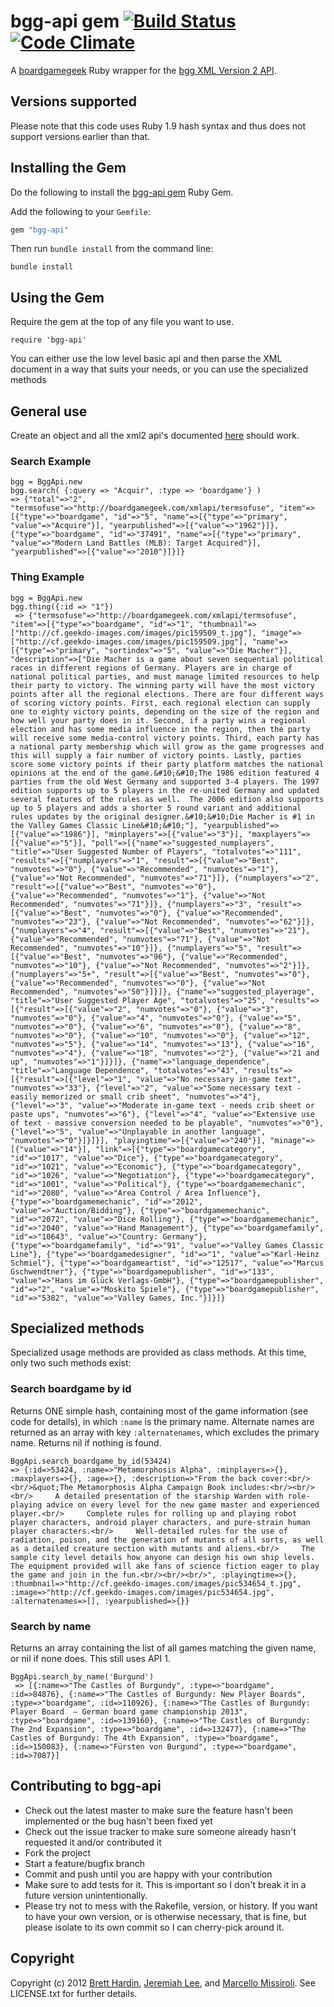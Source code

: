 bgg-api gem [![Build Status](https://travis-ci.org/bhardin/bgg-api.png?branch=master)](https://travis-ci.org/bhardin/bgg-api) [![Code Climate](https://codeclimate.com/github/bhardin/bgg-api.png)](https://codeclimate.com/github/bhardin/bgg-api)
===========

A [boardgamegeek](http://boardgamegeek.com) Ruby wrapper for the [bgg XML Version 2 API](http://boardgamegeek.com/wiki/page/BGG_XML_API2).

## Versions supported

Please note that this code uses Ruby 1.9 hash syntax and thus does not
support versions earlier than that.

## Installing the Gem
Do the following to install the  [bgg-api gem](http://rubygems.org/gems/bgg-api) Ruby Gem.

Add the following to your `Gemfile`:

```ruby
gem "bgg-api"
```

Then run `bundle install` from the command line:

    bundle install

## Using the Gem

Require the gem at the top of any file you want to use.

    require 'bgg-api'

You can either use the low level basic api and then parse the XML document in a way that suits your needs,
or you can use the specialized methods

## General use

Create an object and all the xml2 api's documented [here](http://boardgamegeek.com/wiki/page/BGG_XML_API2) should work.

### Search Example

    bgg = BggApi.new
    bgg.search( {:query => "Acquir", :type => 'boardgame'} )
    => {"total"=>"2", "termsofuse"=>"http://boardgamegeek.com/xmlapi/termsofuse", "item"=>[{"type"=>"boardgame", "id"=>"5", "name"=>[{"type"=>"primary", "value"=>"Acquire"}], "yearpublished"=>[{"value"=>"1962"}]}, {"type"=>"boardgame", "id"=>"37491", "name"=>[{"type"=>"primary", "value"=>"Modern Land Battles (MLB): Target Acquired"}], "yearpublished"=>[{"value"=>"2010"}]}]}

### Thing Example

    bgg = BggApi.new
    bgg.thing({:id => "1"})
     => {"termsofuse"=>"http://boardgamegeek.com/xmlapi/termsofuse", "item"=>[{"type"=>"boardgame", "id"=>"1", "thumbnail"=>["http://cf.geekdo-images.com/images/pic159509_t.jpg"], "image"=>["http://cf.geekdo-images.com/images/pic159509.jpg"], "name"=>[{"type"=>"primary", "sortindex"=>"5", "value"=>"Die Macher"}], "description"=>["Die Macher is a game about seven sequential political races in different regions of Germany. Players are in charge of national political parties, and must manage limited resources to help their party to victory. The winning party will have the most victory points after all the regional elections. There are four different ways of scoring victory points. First, each regional election can supply one to eighty victory points, depending on the size of the region and how well your party does in it. Second, if a party wins a regional election and has some media influence in the region, then the party will receive some media-control victory points. Third, each party has a national party membership which will grow as the game progresses and this will supply a fair number of victory points. Lastly, parties score some victory points if their party platform matches the national opinions at the end of the game.&#10;&#10;The 1986 edition featured 4 parties from the old West Germany and supported 3-4 players. The 1997 edition supports up to 5 players in the re-united Germany and updated several features of the rules as well.  The 2006 edition also supports up to 5 players and adds a shorter 5 round variant and additional rules updates by the original designer.&#10;&#10;Die Macher is #1 in the Valley Games Classic Line&#10;&#10;"], "yearpublished"=>[{"value"=>"1986"}], "minplayers"=>[{"value"=>"3"}], "maxplayers"=>[{"value"=>"5"}], "poll"=>[{"name"=>"suggested_numplayers", "title"=>"User Suggested Number of Players", "totalvotes"=>"111", "results"=>[{"numplayers"=>"1", "result"=>[{"value"=>"Best", "numvotes"=>"0"}, {"value"=>"Recommended", "numvotes"=>"1"}, {"value"=>"Not Recommended", "numvotes"=>"71"}]}, {"numplayers"=>"2", "result"=>[{"value"=>"Best", "numvotes"=>"0"}, {"value"=>"Recommended", "numvotes"=>"1"}, {"value"=>"Not Recommended", "numvotes"=>"71"}]}, {"numplayers"=>"3", "result"=>[{"value"=>"Best", "numvotes"=>"0"}, {"value"=>"Recommended", "numvotes"=>"23"}, {"value"=>"Not Recommended", "numvotes"=>"62"}]}, {"numplayers"=>"4", "result"=>[{"value"=>"Best", "numvotes"=>"21"}, {"value"=>"Recommended", "numvotes"=>"71"}, {"value"=>"Not Recommended", "numvotes"=>"10"}]}, {"numplayers"=>"5", "result"=>[{"value"=>"Best", "numvotes"=>"96"}, {"value"=>"Recommended", "numvotes"=>"10"}, {"value"=>"Not Recommended", "numvotes"=>"2"}]}, {"numplayers"=>"5+", "result"=>[{"value"=>"Best", "numvotes"=>"0"}, {"value"=>"Recommended", "numvotes"=>"0"}, {"value"=>"Not Recommended", "numvotes"=>"50"}]}]}, {"name"=>"suggested_playerage", "title"=>"User Suggested Player Age", "totalvotes"=>"25", "results"=>[{"result"=>[{"value"=>"2", "numvotes"=>"0"}, {"value"=>"3", "numvotes"=>"0"}, {"value"=>"4", "numvotes"=>"0"}, {"value"=>"5", "numvotes"=>"0"}, {"value"=>"6", "numvotes"=>"0"}, {"value"=>"8", "numvotes"=>"0"}, {"value"=>"10", "numvotes"=>"0"}, {"value"=>"12", "numvotes"=>"5"}, {"value"=>"14", "numvotes"=>"13"}, {"value"=>"16", "numvotes"=>"4"}, {"value"=>"18", "numvotes"=>"2"}, {"value"=>"21 and up", "numvotes"=>"1"}]}]}, {"name"=>"language_dependence", "title"=>"Language Dependence", "totalvotes"=>"43", "results"=>[{"result"=>[{"level"=>"1", "value"=>"No necessary in-game text", "numvotes"=>"33"}, {"level"=>"2", "value"=>"Some necessary text - easily memorized or small crib sheet", "numvotes"=>"4"}, {"level"=>"3", "value"=>"Moderate in-game text - needs crib sheet or paste ups", "numvotes"=>"6"}, {"level"=>"4", "value"=>"Extensive use of text - massive conversion needed to be playable", "numvotes"=>"0"}, {"level"=>"5", "value"=>"Unplayable in another language", "numvotes"=>"0"}]}]}], "playingtime"=>[{"value"=>"240"}], "minage"=>[{"value"=>"14"}], "link"=>[{"type"=>"boardgamecategory", "id"=>"1017", "value"=>"Dice"}, {"type"=>"boardgamecategory", "id"=>"1021", "value"=>"Economic"}, {"type"=>"boardgamecategory", "id"=>"1026", "value"=>"Negotiation"}, {"type"=>"boardgamecategory", "id"=>"1001", "value"=>"Political"}, {"type"=>"boardgamemechanic", "id"=>"2080", "value"=>"Area Control / Area Influence"}, {"type"=>"boardgamemechanic", "id"=>"2012", "value"=>"Auction/Bidding"}, {"type"=>"boardgamemechanic", "id"=>"2072", "value"=>"Dice Rolling"}, {"type"=>"boardgamemechanic", "id"=>"2040", "value"=>"Hand Management"}, {"type"=>"boardgamefamily", "id"=>"10643", "value"=>"Country: Germany"}, {"type"=>"boardgamefamily", "id"=>"91", "value"=>"Valley Games Classic Line"}, {"type"=>"boardgamedesigner", "id"=>"1", "value"=>"Karl-Heinz Schmiel"}, {"type"=>"boardgameartist", "id"=>"12517", "value"=>"Marcus Gschwendtner"}, {"type"=>"boardgamepublisher", "id"=>"133", "value"=>"Hans im Glück Verlags-GmbH"}, {"type"=>"boardgamepublisher", "id"=>"2", "value"=>"Moskito Spiele"}, {"type"=>"boardgamepublisher", "id"=>"5382", "value"=>"Valley Games, Inc."}]}]}

## Specialized methods

Specialized usage methods are provided as class methods. At this time, only two such methods exist:

### Search boardgame by id
Returns ONE simple hash, containing most of the game information (see code for details), in which `:name` is the primary name.
Alternate names are returned as an array with key `:alternatenames`, which excludes the primary name. Returns nil if nothing is found.

    BggApi.search_boardgame_by_id(53424)
    => {:id=>53424, :name=>"Metamorphosis Alpha", :minplayers=>{}, :maxplayers=>{}, :age=>{}, :description=>"From the back cover:<br/><br/>&quot;The Metamorphosis Alpha Campaign Book includes:<br/><br/><br/>     A detailed presentation of the starship Warden with role-playing advice on every level for the new game master and experienced player.<br/>     Complete rules for rolling up and playing robot player characters, android player characters, and pure-strain human player characters.<br/>     Well-detailed rules for the use of radiation, poison, and the generation of mutants of all sorts, as well as a detailed creature section with mutants and aliens.<br/>     The sample city level details how anyone can design his own ship levels. The equipment provided will ake fans of science fiction eager to play the game and join in the fun.<br/><br/><br/>", :playingtime=>{}, :thumbnail=>"http://cf.geekdo-images.com/images/pic534654_t.jpg", :image=>"http://cf.geekdo-images.com/images/pic534654.jpg", :alternatenames=>[], :yearpublished=>{}}


###  Search by name
Returns an array containing the list of all games matching the given name, or nil if none does. This still uses API 1.

    BggApi.search_by_name('Burgund')
     => [{:name=>"The Castles of Burgundy", :type=>"boardgame", :id=>84876}, {:name=>"The Castles of Burgundy: New Player Boards", :type=>"boardgame", :id=>110926}, {:name=>"The Castles of Burgundy: Player Board  – German board game championship 2013", :type=>"boardgame", :id=>139160}, {:name=>"The Castles of Burgundy: The 2nd Expansion", :type=>"boardgame", :id=>132477}, {:name=>"The Castles of Burgundy: The 4th Expansion", :type=>"boardgame", :id=>150083}, {:name=>"Fürsten von Burgund", :type=>"boardgame", :id=>7087}]

Contributing to bgg-api
-----------------------

* Check out the latest master to make sure the feature hasn't been implemented or the bug hasn't been fixed yet
* Check out the issue tracker to make sure someone already hasn't requested it and/or contributed it
* Fork the project
* Start a feature/bugfix branch
* Commit and push until you are happy with your contribution
* Make sure to add tests for it. This is important so I don't break it in a future version unintentionally.
* Please try not to mess with the Rakefile, version, or history. If you want to have your own version, or is otherwise necessary, that is fine, but please isolate to its own commit so I can cherry-pick around it.

Copyright
---------

Copyright (c) 2012 [Brett Hardin](http://bretthard.in), [Jeremiah Lee](https://github.com/jemiahlee), and [Marcello Missiroli](https://github.com/piffy). See LICENSE.txt for further details.

